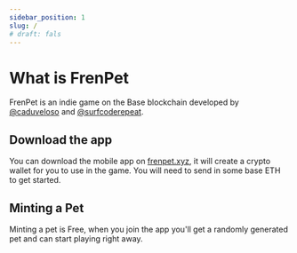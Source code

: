 ```yaml
---
sidebar_position: 1
slug: /
# draft: fals
---
```


# What is FrenPet

FrenPet is an indie game on the Base blockchain developed by [@caduveloso](https://twitter.com/cadu_veloso) and [@surfcoderepeat](https://twitter.com/surfcoderepeat).


## Download the app

You can download the mobile app on [frenpet.xyz](https://frenpet.xyz), it will create a crypto wallet for you to use in the game. You will need to send in some base ETH to get started.

## Minting a Pet 

Minting a pet is Free, when you join the app you'll get a randomly generated pet and can start playing right away.

